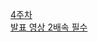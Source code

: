 [4주차](https://www.notion.so/4-24efa05a498c808ba2bcc92e84dffac7?source=copy_link)   
[발표 영상 2배속 필수](https://youtu.be/43JF6W_7Uq4)
